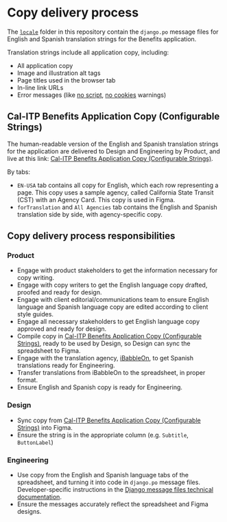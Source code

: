# Copy delivery process

The [`locale`](https://github.com/cal-itp/benefits/tree/dev/benefits/locale) folder in this repository contain the `django.po` message files for English and Spanish translation strings for the Benefits application.

Translation strings include all application copy, including:

- All application copy
- Image and illustration alt tags
- Page titles used in the browser tab
- In-line link URLs
- Error messages (like [no script](https://github.com/cal-itp/benefits/blob/dev/benefits/core/templates/core/includes/noscript.html), [no cookies](https://github.com/cal-itp/benefits/blob/dev/benefits/core/templates/core/includes/nocookies.html) warnings)

## Cal-ITP Benefits Application Copy (Configurable Strings)

The human-readable version of the English and Spanish translation strings for the application are delivered to Design and Engineering by Product, and live at this link: [Cal-ITP Benefits Application Copy (Configurable Strings)](https://docs.google.com/spreadsheets/d/1_Gi_YbJr4ZuXCOsnOWaewvHqUO1nC1nKqiVDHvw0118/edit#gid=0).

By tabs:

- `EN-USA` tab contains all copy for English, which each row representing a page. This copy uses a sample agency, called California State Transit (CST) with an Agency Card. This copy is used in Figma.
- `forTranslation` and `All Agencies` tab contains the English and Spanish translation side by side, with agency-specific copy.

## Copy delivery process responsibilities

### Product

- Engage with product stakeholders to get the information necessary for copy writing.
- Engage with copy writers to get the English language copy drafted, proofed and ready for design.
- Engage with client editorial/communications team to ensure English language and Spanish language copy are edited according to client style guides.
- Engage all necessary stakeholders to get English language copy approved and ready for design.
- Compile copy in [Cal-ITP Benefits Application Copy (Configurable Strings)](https://docs.google.com/spreadsheets/d/1_Gi_YbJr4ZuXCOsnOWaewvHqUO1nC1nKqiVDHvw0118/edit#gid=0), ready to be used by Design, so Design can sync the spreadsheet to Figma.
- Engage with the translation agency, [iBabbleOn](https://ibabbleon.com/), to get Spanish translations ready for Engineering.
- Transfer translations from iBabbleOn to the spreadsheet, in proper format.
- Ensure English and Spanish copy is ready for Engineering.

### Design

- Sync copy from [Cal-ITP Benefits Application Copy (Configurable Strings)](https://docs.google.com/spreadsheets/d/1_Gi_YbJr4ZuXCOsnOWaewvHqUO1nC1nKqiVDHvw0118/edit#gid=0) into Figma.
- Ensure the string is in the appropriate column (e.g. `Subtitle`, `ButtonLabel`)

### Engineering

- Use copy from the English and Spanish language tabs of the spreadsheet, and turning it into code in `django.po` message files. Developer-specific instructions in the [Django message files technical documentation](https://docs.calitp.org/benefits/development/i18n/).
- Ensure the messages accurately reflect the spreadsheet and Figma designs.
